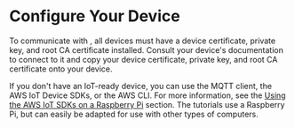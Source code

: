 # Configure Your Device<a name="configure-iot"></a>

To communicate with , all devices must have a device certificate, private key, and root CA certificate installed\. Consult your device's documentation to connect to it and copy your device certificate, private key, and root CA certificate onto your device\. 

If you don't have an IoT\-ready device, you can use the MQTT client, the AWS IoT Device SDKs, or the AWS CLI\. For more information, see the [Using the AWS IoT SDKs on a Raspberry Pi](sdk-tutorials.md) section\. The tutorials use a Raspberry Pi, but can easily be adapted for use with other types of computers\.